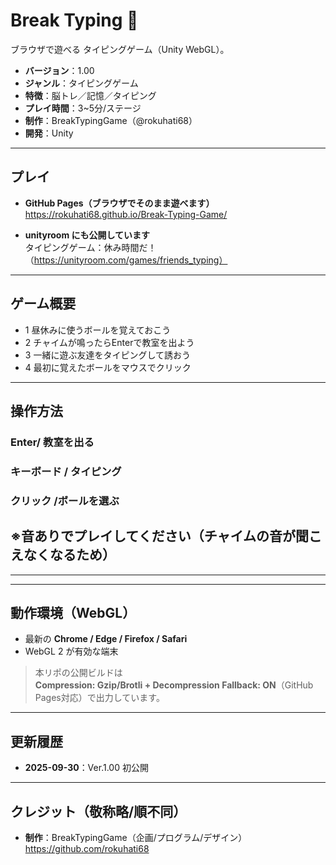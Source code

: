 # Break Typing 👦

ブラウザで遊べる タイピングゲーム（Unity WebGL）。

- **バージョン**：1.00
- **ジャンル**：タイピングゲーム
- **特徴**：脳トレ／記憶／タイピング
- **プレイ時間**：3~5分/ステージ
- **制作**：BreakTypingGame（@rokuhati68）
- **開発**：Unity

---

## プレイ

- **GitHub Pages（ブラウザでそのまま遊べます）**  
  https://rokuhati68.github.io/Break-Typing-Game/

- **unityroom にも公開しています**  
  タイピングゲーム：休み時間だ！（https://unityroom.com/games/friends_typing）

---

## ゲーム概要

- 1 昼休みに使うボールを覚えておこう
- 2 チャイムが鳴ったらEnterで教室を出よう
- 3 一緒に遊ぶ友達をタイピングして誘おう
- 4 最初に覚えたボールをマウスでクリック

---

## 操作方法

### Enter/ 教室を出る
### キーボード / タイピング
### クリック /ボールを選ぶ
## ※音ありでプレイしてください（チャイムの音が聞こえなくなるため）


---


---

## 動作環境（WebGL）

- 最新の **Chrome / Edge / Firefox / Safari**
- WebGL 2 が有効な端末  

> 本リポの公開ビルドは  
> **Compression: Gzip/Brotli + Decompression Fallback: ON**（GitHub Pages対応）で出力しています。

---

## 更新履歴

- **2025-09-30**：Ver.1.00 初公開

---

## クレジット（敬称略/順不同）

- **制作**：BreakTypingGame（企画/プログラム/デザイン）  
  https://github.com/rokuhati68



